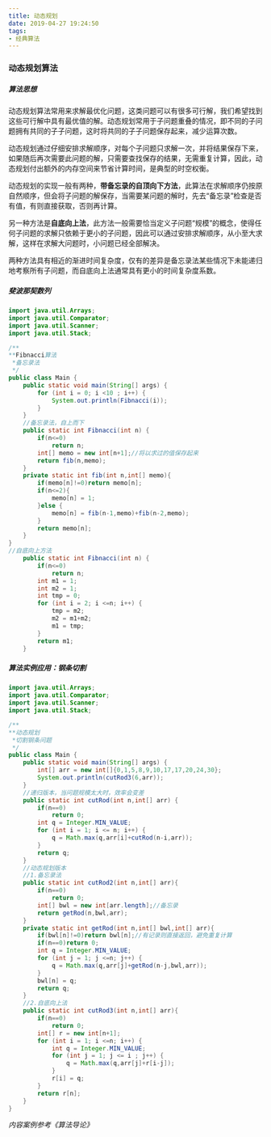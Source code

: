 ```yaml
---
title: 动态规划
date: 2019-04-27 19:24:50
tags:
- 经典算法
---
```


### 动态规划算法

##### 算法思想

动态规划算法常用来求解最优化问题，这类问题可以有很多可行解，我们希望找到这些可行解中具有最优值的解。动态规划常用于子问题重叠的情况，即不同的子问题拥有共同的子子问题，这时将共同的子子问题保存起来，减少运算次数。

动态规划通过仔细安排求解顺序，对每个子问题只求解一次，并将结果保存下来，如果随后再次需要此问题的解，只需要查找保存的结果，无需重复计算，因此，动态规划付出额外的内存空间来节省计算时间，是典型的时空权衡。

动态规划的实现一般有两种，**带备忘录的自顶向下方法**，此算法在求解顺序仍按原自然顺序，但会将子问题的解保存，当需要某问题的解时，先去“备忘录”检查是否有值，有则直接获取，否则再计算。

另一种方法是**自底向上法**，此方法一般需要恰当定义子问题“规模”的概念，使得任何子问题的求解只依赖于更小的子问题，因此可以通过安排求解顺序，从小至大求解，这样在求解大问题时，小问题已经全部解决。

两种方法具有相近的渐进时间复杂度，仅有的差异是备忘录法某些情况下未能递归地考察所有子问题，而自底向上法通常具有更小的时间复杂度系数。

<!--more-->

##### 斐波那契数列

```java
import java.util.Arrays;
import java.util.Comparator;
import java.util.Scanner;
import java.util.Stack;

/**
**Fibnacci算法
 *备忘录法
 */
public class Main {
    public static void main(String[] args) {
        for (int i = 0; i <10 ; i++) {
            System.out.println(Fibnacci(i));
        }
    }
    //备忘录法，自上而下
    public static int Fibnacci(int n) {
        if(n<=0)
            return n;
        int[] memo = new int[n+1];//将以求过的值保存起来
        return fib(n,memo);
    }
    private static int fib(int n,int[] memo){
        if(memo[n]!=0)return memo[n];
        if(n<=2){
            memo[n] = 1;
        }else {
            memo[n] = fib(n-1,memo)+fib(n-2,memo);
        }
        return memo[n];
    }
}
//自底向上方法
    public static int Fibnacci(int n) {
        if(n<=0)
            return n;
        int m1 = 1;
        int m2 = 1;
        int tmp = 0;
        for (int i = 2; i <=n; i++) {
            tmp = m2;
            m2 = m1+m2;
            m1 = tmp;
        }
        return m1;
    }

```

##### 算法实例应用：钢条切割


```java
import java.util.Arrays;
import java.util.Comparator;
import java.util.Scanner;
import java.util.Stack;

/**
**动态规划
 *切割钢条问题
 */
public class Main {
    public static void main(String[] args) {
        int[] arr = new int[]{0,1,5,8,9,10,17,17,20,24,30};
        System.out.println(cutRod3(6,arr));
    }
    //递归版本，当问题规模太大时，效率会变差
    public static int cutRod(int n,int[] arr) {
        if(n==0)
            return 0;
        int q = Integer.MIN_VALUE;
        for (int i = 1; i <= n; i++) {
            q = Math.max(q,arr[i]+cutRod(n-i,arr));
        }
        return q;
    }
    //动态规划版本
    //1.备忘录法
    public static int cutRod2(int n,int[] arr){
        if(n==0)
            return 0;
        int[] bwl = new int[arr.length];//备忘录
        return getRod(n,bwl,arr);
    }
    private static int getRod(int n,int[] bwl,int[] arr){
        if(bwl[n]!=0)return bwl[n];//有记录则直接返回，避免重复计算
        if(n==0)return 0;
        int q = Integer.MIN_VALUE;
        for (int j = 1; j <=n; j++) {
            q = Math.max(q,arr[j]+getRod(n-j,bwl,arr));
        }
        bwl[n] = q;
        return q;
    }
    //2.自底向上法
    public static int cutRod3(int n,int[] arr){
        if(n==0)
            return 0;
        int[] r = new int[n+1];
        for (int i = 1; i <=n; i++) {
            int q = Integer.MIN_VALUE;
            for (int j = 1; j <= i ; j++) {
                q = Math.max(q,arr[j]+r[i-j]);
            }
            r[i] = q;
        }
        return r[n];
    }
}


```

*内容案例参考《算法导论》*

